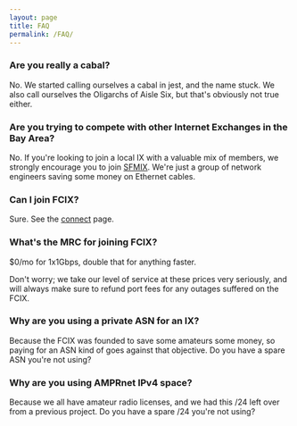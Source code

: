 ```yaml
---
layout: page
title: FAQ
permalink: /FAQ/
---
```


### Are you really a cabal?

No. We started calling ourselves a cabal in jest, and the name stuck.
We also call ourselves the Oligarchs of Aisle Six, but that's obviously not true either.

### Are you trying to compete with other Internet Exchanges in the Bay Area?

No. If you're looking to join a local IX with a valuable mix of members, we strongly encourage you to join [SFMIX](https://sfmix.org/). We're just a group of network engineers saving some money on Ethernet cables.

### Can I join FCIX?

Sure. See the [connect](/connect/) page.

### What's the MRC for joining FCIX?

$0/mo for 1x1Gbps, double that for anything faster.

Don't worry; we take our level of service at these prices very seriously, and will always make sure to refund port fees for any outages suffered on the FCIX.

### Why are you using a private ASN for an IX?

Because the FCIX was founded to save some amateurs some money, so paying for an ASN kind of goes against that objective. Do you have a spare ASN you're not using?

### Why are you using AMPRnet IPv4 space?

Because we all have amateur radio licenses, and we had this /24 left over from a previous project. Do you have a spare /24 you're not using?

